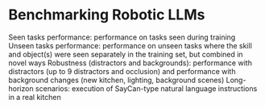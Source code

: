 # Benchmarking Robotic LLMs

Seen tasks performance: performance on tasks seen during training
Unseen tasks performance: performance on unseen tasks where the skill and object(s) were seen separately in the training set, but combined in novel ways
Robustness (distractors and backgrounds): performance with distractors (up to 9 distractors and occlusion) and performance with background changes (new kitchen, lighting, background scenes)
Long-horizon scenarios: execution of SayCan-type natural language instructions in a real kitchen